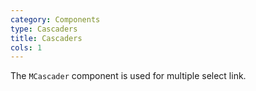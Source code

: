 ```yaml
---
category: Components
type: Cascaders
title: Cascaders
cols: 1
---
```


The `MCascader` component is used for multiple select link.
